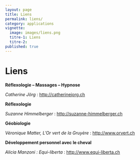 ```yaml
---
layout: page
title: Liens
permalink: liens/
category: applications
vignette:
  image: images/liens.png
  titre-1: Liens
  titre-2:
published: true
---
```



# Liens

**Réflexologie – Massages – Hypnose**

*Catherine Jörg* : <http://catherinejorg.ch>

**Réflexologie**

*Suzanne Himmelberger* : <http://suzanne-himmelberger.ch>

**Géobiologie**

*Véronique Matter, L’Or vert de la Gruyère* : <http://www.orvert.ch>

**Développement personnel avec le cheval**

*Alicia Manzoni : Equi-liberta* : <http://www.equi-liberta.ch>
